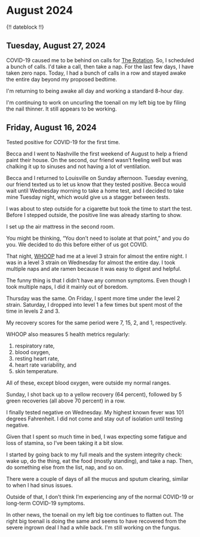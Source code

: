 # August 2024

{!! dateblock !!}

## Tuesday, August 27, 2024

COVID-19 caused me to be behind on calls for [The Rotation](/experiences/the-system/#the-rotation). So, I scheduled a bunch of calls. I'd take a call, then take a nap. For the last few days, I have taken zero naps. Today, I had a bunch of calls in a row and stayed awake the entire day beyond my proposed bedtime.

I'm returning to being awake all day and working a standard 8-hour day.

I'm continuing to work on uncurling the toenail on my left big toe by filing the nail thinner. It still appears to be working.


## Friday, August 16, 2024

Tested positive for COVID-19 for the first time.

Becca and I went to Nashville the first weekend of August to help a friend paint their house. On the second, our friend wasn’t feeling well but was chalking it up to sinuses and not having a lot of ventilation.

Becca and I returned to Louisville on Sunday afternoon. Tuesday evening, our friend texted us to let us know that they tested positive. Becca would wait until Wednesday morning to take a home test, and I decided to take mine Tuesday night, which would give us a stagger between tests.

I was about to step outside for a cigarette but took the time to start the test. Before I stepped outside, the positive line was already starting to show.

I set up the air mattress in the second room.

You might be thinking, “You don’t need to isolate at that point,” and you do you. We decided to do this before either of us got COVID.

That night, [WHOOP](/examinations/whoop-health-monitor/) had me at a level 3 strain for almost the entire night. I was in a level 3 strain on Wednesday for almost the entire day. I took multiple naps and ate ramen because it was easy to digest and helpful.

The funny thing is that I didn’t have any common symptoms. Even though I took multiple naps, I did it mainly out of boredom.

Thursday was the same. On Friday, I spent more time under the level 2 strain. Saturday, I dropped into level 1 a few times but spent most of the time in levels 2 and 3.

My recovery scores for the same period were 7, 15, 2, and 1, respectively.

WHOOP also measures 5 health metrics regularly:

1. respiratory rate,
2. blood oxygen,
3. resting heart rate,
4. heart rate variability, and
5. skin temperature.

All of these, except blood oxygen, were outside my normal ranges.

Sunday, I shot back up to a yellow recovery (64 percent), followed by 5 green recoveries (all above 70 percent) in a row.

I finally tested negative on Wednesday. My highest known fever was 101 degrees Fahrenheit. I did not come and stay out of isolation until testing negative.

Given that I spent so much time in bed, I was expecting some fatigue and loss of stamina, so I’ve been taking it a bit slow.

I started by going back to my full meals and the system integrity check: wake up, do the thing, eat the food (mostly standing), and take a nap. Then, do something else from the list, nap, and so on.

There were a couple of days of all the mucus and sputum clearing, similar to when I had sinus issues.

Outside of that, I don’t think I’m experiencing any of the normal COVID-19 or long-term COVID-19 symptoms.

In other news, the toenail on my left big toe continues to flatten out. The right big toenail is doing the same and seems to have recovered from the severe ingrown deal I had a while back. I'm still working on the fungus.
